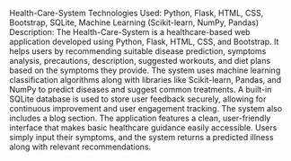 Health-Care-System
Technologies Used: Python, Flask, HTML, CSS, Bootstrap, SQLite, Machine Learning (Scikit-learn, NumPy, Pandas) 
Description: The Health-Care-System is a healthcare-based web application developed using Python, Flask, HTML, CSS, and Bootstrap. It helps users by recommending suitable disease prediction, symptoms analysis, precautions, description, suggested workouts, and diet plans based on the symptoms they provide.
The system uses machine learning classification algorithms along with libraries like Scikit-learn, Pandas, and NumPy to predict diseases and suggest common treatments.
A built-in SQLite database is used to store user feedback securely, allowing for continuous improvement and user engagement tracking.  The system also includes a blog section.
The application features a clean, user-friendly interface that makes basic healthcare guidance easily accessible. Users simply input their symptoms, and the system returns a predicted illness along with relevant recommendations.

